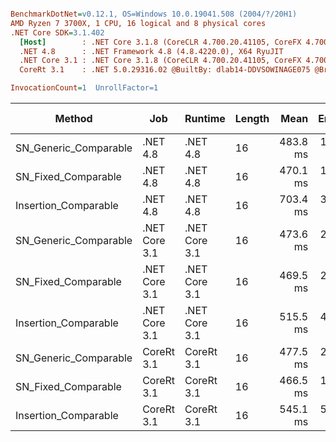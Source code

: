 ``` ini

BenchmarkDotNet=v0.12.1, OS=Windows 10.0.19041.508 (2004/?/20H1)
AMD Ryzen 7 3700X, 1 CPU, 16 logical and 8 physical cores
.NET Core SDK=3.1.402
  [Host]        : .NET Core 3.1.8 (CoreCLR 4.700.20.41105, CoreFX 4.700.20.41903), X64 RyuJIT
  .NET 4.8      : .NET Framework 4.8 (4.8.4220.0), X64 RyuJIT
  .NET Core 3.1 : .NET Core 3.1.8 (CoreCLR 4.700.20.41105, CoreFX 4.700.20.41903), X64 RyuJIT
  CoreRt 3.1    : .NET 5.0.29316.02 @BuiltBy: dlab14-DDVSOWINAGE075 @Branch: master @Commit: 40be8b7e2598b2ccb827fd90cd30c0e2d4496941, X64 AOT

InvocationCount=1  UnrollFactor=1  

```
|                Method |           Job |       Runtime | Length |     Mean |   Error |  StdDev | Gen 0 | Gen 1 | Gen 2 | Allocated |
|---------------------- |-------------- |-------------- |------- |---------:|--------:|--------:|------:|------:|------:|----------:|
| SN_Generic_Comparable |      .NET 4.8 |      .NET 4.8 |     16 | 483.8 ms | 1.21 ms | 1.07 ms |     - |     - |     - |         - |
|   SN_Fixed_Comparable |      .NET 4.8 |      .NET 4.8 |     16 | 470.1 ms | 1.21 ms | 1.13 ms |     - |     - |     - |         - |
|  Insertion_Comparable |      .NET 4.8 |      .NET 4.8 |     16 | 703.4 ms | 3.99 ms | 3.73 ms |     - |     - |     - |         - |
| SN_Generic_Comparable | .NET Core 3.1 | .NET Core 3.1 |     16 | 473.6 ms | 2.21 ms | 1.96 ms |     - |     - |     - |         - |
|   SN_Fixed_Comparable | .NET Core 3.1 | .NET Core 3.1 |     16 | 469.5 ms | 2.50 ms | 2.08 ms |     - |     - |     - |    1856 B |
|  Insertion_Comparable | .NET Core 3.1 | .NET Core 3.1 |     16 | 515.5 ms | 4.34 ms | 3.62 ms |     - |     - |     - |    1448 B |
| SN_Generic_Comparable |    CoreRt 3.1 |    CoreRt 3.1 |     16 | 477.5 ms | 2.88 ms | 2.69 ms |     - |     - |     - |         - |
|   SN_Fixed_Comparable |    CoreRt 3.1 |    CoreRt 3.1 |     16 | 466.5 ms | 1.75 ms | 1.64 ms |     - |     - |     - |         - |
|  Insertion_Comparable |    CoreRt 3.1 |    CoreRt 3.1 |     16 | 545.1 ms | 5.25 ms | 4.91 ms |     - |     - |     - |         - |
